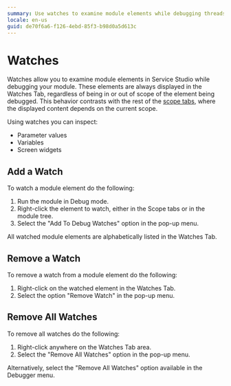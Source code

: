 ```yaml
---
summary: Use watches to examine module elements while debugging threads in your module.
locale: en-us
guid: de70f6a6-f126-4ebd-85f3-b98d0a5d613c
---
```


# Watches

Watches allow you to examine module elements in Service Studio while debugging your module. These elements are always displayed in the Watches Tab, regardless of being in or out of scope of the element being debugged. This behavior contrasts with the rest of the [scope tabs](<debugger-ui-reference.md#scope-tabs-area>), where the displayed content depends on the current scope.

Using watches you can inspect:

* Parameter values
* Variables
* Screen widgets


## Add a Watch

To watch a module element do the following:

1. Run the module in Debug mode.
1. Right-click the element to watch, either in the Scope tabs or in the module tree.
1. Select the "Add To Debug Watches" option in the pop-up menu. 

All watched module elements are alphabetically listed in the Watches Tab. 


## Remove a Watch

To remove a watch from a module element do the following:

1. Right-click on the watched element in the Watches Tab.
1. Select the option "Remove Watch" in the pop-up menu.


## Remove All Watches

To remove all watches do the following:

1. Right-click anywhere on the Watches Tab area.
1. Select the "Remove All Watches" option in the pop-up menu. 

Alternatively, select the "Remove All Watches" option available in the Debugger menu.


